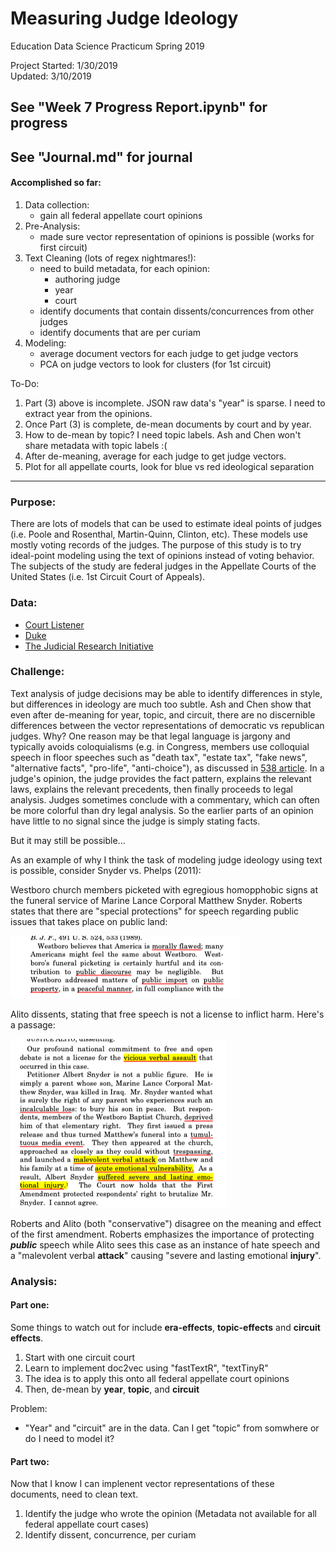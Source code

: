 # Measuring Judge Ideology 

Education Data Science Practicum Spring 2019

Project Started: 1/30/2019  
Updated: 3/10/2019

## See "Week 7 Progress Report.ipynb" for progress
## See "Journal.md" for journal

#### Accomplished so far:
1. Data collection: 
	- gain all federal appellate court opinions
2. Pre-Analysis:
	- made sure vector representation of opinions is possible (works for first circuit)
3. Text Cleaning (lots of regex nightmares!):
	- need to build metadata, for each opinion:
		- authoring judge
		- year
		- court
	- identify documents that contain dissents/concurrences from other judges
	- identify documents that are per curiam
4. Modeling:
	- average document vectors for each judge to get judge vectors
	- PCA on judge vectors to look for clusters (for 1st circuit)

To-Do:
1. Part (3) above is incomplete. JSON raw data's "year" is sparse. I need to extract year from the opinions.
2. Once Part (3) is complete, de-mean documents by court and by year. 
3. How to de-mean by topic? I need topic labels. Ash and Chen won't share metadata with topic labels :(
4. After de-meaning, average for each judge to get judge vectors.
5. Plot for all appellate courts, look for blue vs red ideological separation 

***
### Purpose:
There are lots of models that can be used to estimate ideal points of judges (i.e. Poole and Rosenthal, Martin-Quinn, Clinton, etc). These models use mostly voting records of the judges. The purpose of this study is to try ideal-point modeling using the text of opinions instead of voting behavior. The subjects of the study are federal judges in the Appellate Courts of the United States (i.e. 1st Circuit Court of Appeals).    

### Data:
- [Court Listener](https://www.courtlistener.com/api/bulk-info/)
- [Duke](https://law.duke.edu/lib/facultyservices/empirical/links/courts/)
- [The Judicial Research Initiative](http://artsandsciences.sc.edu/poli/juri/appct.htm)

### Challenge:

Text analysis of judge decisions may be able to identify differences in style, but differences in ideology are much too subtle. Ash and Chen show that even after de-meaning for year, topic, and circuit, there are no discernible differences between the vector representations of democratic vs republican judges. Why? One reason may be that  legal language is jargony and typically avoids coloquialisms (e.g. in Congress, members use colloquial speech in floor speeches such as "death tax", "estate tax", "fake news", "alternative facts", "pro-life", "anti-choice"), as discussed in [538 article](https://fivethirtyeight.com/features/how-conservative-is-brett-kavanaugh/). In a judge's opinion, the judge provides the fact pattern, explains the relevant laws, explains the relevant precedents, then finally proceeds to legal analysis. Judges sometimes conclude with a commentary, which can often be more colorful than dry legal analysis. So the earlier parts of an opinion have little to no signal since the judge is simply stating facts.  

But it may still be possible...

As an example of why I think the task of modeling judge ideology using text is possible, consider Snyder vs. Phelps (2011): 

Westboro church members picketed with egregious homopphobic signs at the funeral service of Marine Lance Corporal Matthew Snyder. Roberts states that there are "special protections" for speech regarding public issues that takes place on public land:

![Roberts](Notes/pics/roberts.png)

Alito dissents, stating that free speech is not a license to inflict harm. Here's a passage:

![Alito](Notes/pics/alito.png)

Roberts and Alito (both "conservative") disagree on the meaning and effect of the first amendment. Roberts emphasizes the importance of protecting **_public_** speech while Alito sees this case as an instance of hate speech and a "malevolent verbal **attack**" causing "severe and lasting emotional **injury**". 

### Analysis:

#### Part one:

Some things to watch out for include **era-effects**, **topic-effects** and **circuit effects**.

1. Start with one circuit court
2. Learn to implement doc2vec using "fastTextR", "textTinyR"
3. The idea is to apply this onto all federal appellate court opinions
4. Then, de-mean by **year**, **topic**, and **circuit**

Problem:
- "Year" and "circuit" are in the data. Can I get "topic" from somwhere or do I need to model it?

#### Part two:

Now that I know I can implenent vector representations of these documents, need to clean text.

1. Identify the judge who wrote the opinion (Metadata not available for all federal appellate court cases)
2. Identify dissent, concurrence, per curiam


